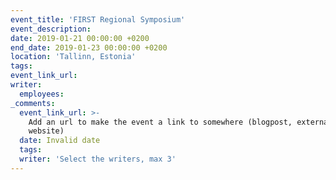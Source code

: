 ```yaml
---
event_title: 'FIRST Regional Symposium'
event_description:
date: 2019-01-21 00:00:00 +0200
end_date: 2019-01-23 00:00:00 +0200
location: 'Tallinn, Estonia'
tags:
event_link_url:
writer:
  employees:
_comments:
  event_link_url: >-
    Add an url to make the event a link to somewhere (blogpost, external
    website)
  date: Invalid date
  tags:
  writer: 'Select the writers, max 3'
---
```


